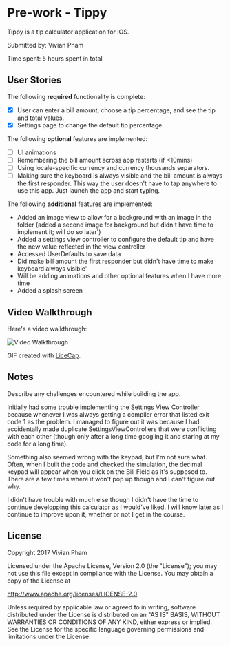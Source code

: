 # Pre-work - Tippy

Tippy is a tip calculator application for iOS.

Submitted by: Vivian Pham

Time spent: 5 hours spent in total

## User Stories

The following **required** functionality is complete:

* [x] User can enter a bill amount, choose a tip percentage, and see the tip and total values.
* [x] Settings page to change the default tip percentage.

The following **optional** features are implemented:
* [ ] UI animations
* [ ] Remembering the bill amount across app restarts (if <10mins)
* [ ] Using locale-specific currency and currency thousands separators.
* [ ] Making sure the keyboard is always visible and the bill amount is always the first responder. This way the user doesn't have to tap anywhere to use this app. Just launch the app and start typing.

The following **additional** features are implemented:

* Added an image view to allow for a background with an image in the folder (added a second image for background but didn't have time to implement it; will do so later')
* Added a settings view controller to configure the default tip and have the new value reflected in the view controller
* Accessed UserDefaults to save data
* Did make bill amount the first responder but didn't have time to make keyboard always visible'
* Will be adding animations and other optional features when I have more time
* Added a splash screen

## Video Walkthrough 

Here's a video walkthrough:

<img src='http://i.imgur.com/ZAWLP42.gif' title='Video Walkthrough' width='' alt='Video Walkthrough' />

GIF created with [LiceCap](http://www.cockos.com/licecap/).

## Notes

Describe any challenges encountered while building the app.

Initially had some trouble implementing the Settings View Controller because whenever I was always getting a compiler error that listed exit code 1 as the problem. I managed to figure out it was because I had accidentally made duplicate SettingsViewControllers that were conflicting with each other (though only after a long time googling it and staring at my code for a long time). 

Something also seemed wrong with the keypad, but I'm not sure what. Often, when I built the code and checked the simulation, the decimal keypad will appear when you click on the Bill Field as it's supposed to. There are a few times where it won't pop up though and I can't figure out why.

I didn't have trouble with much else though I didn't have the time to continue developping this calculator as I would've liked. I will know later as I continue to improve upon it, whether or not I get in the course.

## License

Copyright 2017 Vivian Pham

Licensed under the Apache License, Version 2.0 (the "License");
you may not use this file except in compliance with the License.
You may obtain a copy of the License at

http://www.apache.org/licenses/LICENSE-2.0

Unless required by applicable law or agreed to in writing, software
distributed under the License is distributed on an "AS IS" BASIS,
WITHOUT WARRANTIES OR CONDITIONS OF ANY KIND, either express or implied.
See the License for the specific language governing permissions and
limitations under the License.
